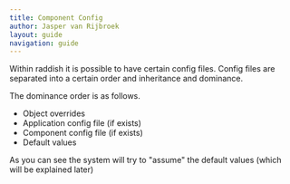 ```yaml
---
title: Component Config
author: Jasper van Rijbroek
layout: guide
navigation: guide
---
```


Within raddish it is possible to have certain config files.
Config files are separated into a certain order and inheritance and dominance.

The dominance order is as follows.

- Object overrides
- Application config file (if exists)
- Component config file (if exists)
- Default values

As you can see the system will try to "assume" the default values (which will be explained later)
